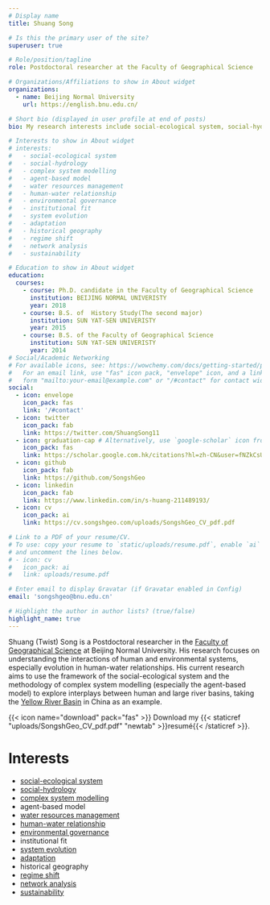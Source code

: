 ```yaml
---
# Display name
title: Shuang Song

# Is this the primary user of the site?
superuser: true

# Role/position/tagline
role: Postdoctoral researcher at the Faculty of Geographical Science

# Organizations/Affiliations to show in About widget
organizations:
  - name: Beijing Normal University
    url: https://english.bnu.edu.cn/

# Short bio (displayed in user profile at end of posts)
bio: My research interests include social-ecological system, social-hydrology, complex system modelling, agent-based model, water resources management, human-water relationship, environmental governance, institutional fit, system evolution, adaptation, historical geography, regime shift, network analysis and sustainability.

# Interests to show in About widget
# interests:
#   - social-ecological system 
#   - social-hydrology
#   - complex system modelling
#   - agent-based model
#   - water resources management
#   - human-water relationship
#   - environmental governance
#   - institutional fit
#   - system evolution
#   - adaptation
#   - historical geography
#   - regime shift
#   - network analysis
#   - sustainability

# Education to show in About widget
education:
  courses:
    - course: Ph.D. candidate in the Faculty of Geographical Science
      institution: BEIJING NORMAL UNIVERISTY
      year: 2018
    - course: B.S. of  History Study(The second major)
      institution: SUN YAT-SEN UNIVERISTY
      year: 2015
    - course: B.S. of the Faculty of Geographical Science
      institution: SUN YAT-SEN UNIVERISTY
      year: 2014
# Social/Academic Networking
# For available icons, see: https://wowchemy.com/docs/getting-started/page-builder/#icons
#   For an email link, use "fas" icon pack, "envelope" icon, and a link in the
#   form "mailto:your-email@example.com" or "/#contact" for contact widget.
social:
  - icon: envelope
    icon_pack: fas
    link: '/#contact'
  - icon: twitter
    icon_pack: fab
    link: https://twitter.com/ShuangSong11
  - icon: graduation-cap # Alternatively, use `google-scholar` icon from `ai` icon pack
    icon_pack: fas
    link: https://scholar.google.com.hk/citations?hl=zh-CN&user=fNZkCsUAAAAJ
  - icon: github
    icon_pack: fab
    link: https://github.com/SongshGeo
  - icon: linkedin
    icon_pack: fab
    link: https://www.linkedin.com/in/s-huang-211489193/
  - icon: cv
    icon_pack: ai
    link: https://cv.songshgeo.com/uploads/SongshGeo_CV_pdf.pdf

# Link to a PDF of your resume/CV.
# To use: copy your resume to `static/uploads/resume.pdf`, enable `ai` icons in `params.toml`,
# and uncomment the lines below.
# - icon: cv
#   icon_pack: ai
#   link: uploads/resume.pdf

# Enter email to display Gravatar (if Gravatar enabled in Config)
email: 'songshgeo@bnu.edu.cn'

# Highlight the author in author lists? (true/false)
highlight_name: true
---
```


Shuang (Twist) Song is a Postdoctoral researcher in the [Faculty of Geographical Science](http://english.geo.bnu.edu.cn/) at Beijing Normal University. His research focuses on understanding the interactions of human and environmental systems, especially evolution in human-water relationships. 
His current research aims to use the framework of the social-ecological system and the methodology of complex system modelling (especially the agent-based model) to explore interplays between human and large river basins, taking the [Yellow River Basin](/project/project5/) in China as an example. 

{{< icon name="download" pack="fas" >}} Download my {{< staticref "uploads/SongshGeo_CV_pdf.pdf" "newtab" >}}resumé{{< /staticref >}}.

# Interests
- [social-ecological system](/tag/social-ecological-system/)
- [social-hydrology](/tag/social-hydrology/)
- [complex system modelling](/tag/complex-system-modelling/)
- agent-based model
- [water resources management](/tag/water-resources-management/)
- [human-water relationship](/tag/human-water-relationship/)
- [environmental governance](/tag/environmental-governance/)
- institutional fit
- [system evolution](/tag/system-evolution/)
- [adaptation](/tag/adapataion/)
- historical geography
- [regime shift](/tag/regime-shift/)
- [network analysis](/tag/network-analysis/)
- [sustainability](/tag/sustainability/)


